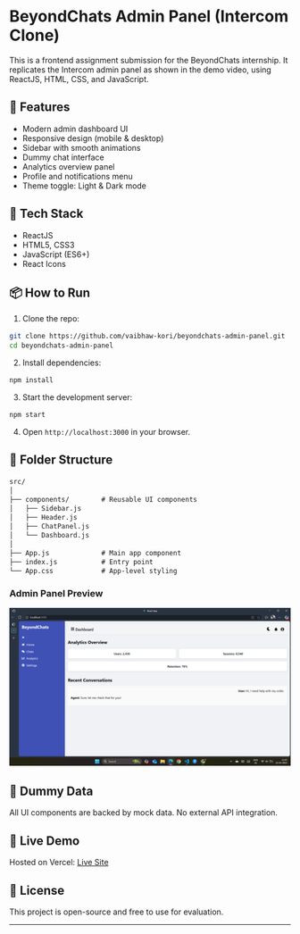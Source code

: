 # BeyondChats Admin Panel (Intercom Clone)

This is a frontend assignment submission for the BeyondChats internship. It replicates the Intercom admin panel as shown in the demo video, using ReactJS, HTML, CSS, and JavaScript.

## 🌟 Features
- Modern admin dashboard UI
- Responsive design (mobile & desktop)
- Sidebar with smooth animations
- Dummy chat interface
- Analytics overview panel
- Profile and notifications menu
- Theme toggle: Light & Dark mode

## 🚀 Tech Stack
- ReactJS
- HTML5, CSS3
- JavaScript (ES6+)
- React Icons

## 📦 How to Run

1. Clone the repo:
```bash
git clone https://github.com/vaibhaw-kori/beyondchats-admin-panel.git
cd beyondchats-admin-panel
```

2. Install dependencies:
```bash
npm install
```

3. Start the development server:
```bash
npm start
```

4. Open `http://localhost:3000` in your browser.

## 📁 Folder Structure
```
src/
│
├── components/        # Reusable UI components
│   ├── Sidebar.js
│   ├── Header.js
│   ├── ChatPanel.js
│   └── Dashboard.js
│
├── App.js             # Main app component
├── index.js           # Entry point
└── App.css            # App-level styling
```
### Admin Panel Preview
![Admin Panel](assets\images\result.png)

## 🧪 Dummy Data
All UI components are backed by mock data. No external API integration.

## 📍 Live Demo
Hosted on Vercel: [Live Site](https://your-vercel-url.com)

## 📃 License
This project is open-source and free to use for evaluation.

---
